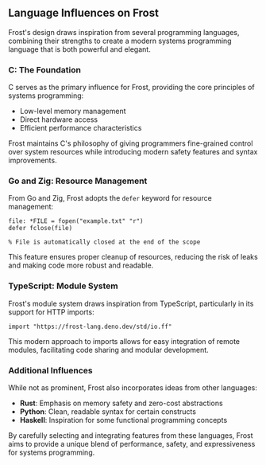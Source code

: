 ## Language Influences on Frost

Frost's design draws inspiration from several programming languages, combining
their strengths to create a modern systems programming language that is both
powerful and elegant.

### C: The Foundation

C serves as the primary influence for Frost, providing the core principles of
systems programming:

- Low-level memory management
- Direct hardware access
- Efficient performance characteristics

Frost maintains C's philosophy of giving programmers fine-grained control over
system resources while introducing modern safety features and syntax
improvements.

### Go and Zig: Resource Management

From Go and Zig, Frost adopts the `defer` keyword for resource management:

```frost
file: *FILE = fopen("example.txt" "r")
defer fclose(file)

% File is automatically closed at the end of the scope
```

This feature ensures proper cleanup of resources, reducing the risk of leaks and
making code more robust and readable.

### TypeScript: Module System

Frost's module system draws inspiration from TypeScript, particularly in its
support for HTTP imports:

```frost
import "https://frost-lang.deno.dev/std/io.ff"
```

This modern approach to imports allows for easy integration of remote modules,
facilitating code sharing and modular development.

### Additional Influences

While not as prominent, Frost also incorporates ideas from other languages:

- **Rust**: Emphasis on memory safety and zero-cost abstractions
- **Python**: Clean, readable syntax for certain constructs
- **Haskell**: Inspiration for some functional programming concepts

By carefully selecting and integrating features from these languages, Frost aims
to provide a unique blend of performance, safety, and expressiveness for systems
programming.
